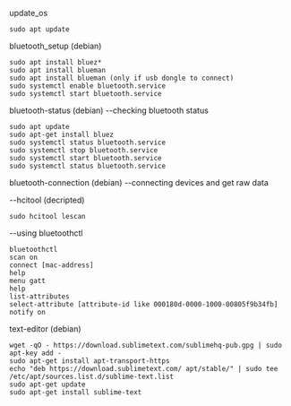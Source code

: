 
update_os
```
sudo apt update
```

bluetooth_setup (debian)
```
sudo apt install bluez*
sudo apt install blueman
sudo apt install blueman (only if usb dongle to connect)
sudo systemctl enable bluetooth.service
sudo systemctl start bluetooth.service
```

bluetooth-status (debian)
--checking bluetooth status
```
sudo apt update
sudo apt-get install bluez
sudo systemctl status bluetooth.service
sudo systemctl stop bluetooth.service
sudo systemctl start bluetooth.service
sudo systemctl status bluetooth.service
```

bluetooth-connection (debian)
--connecting devices and get raw data 

--hcitool (decripted)
```
sudo hcitool lescan

```
--using bluetoothctl
```
bluetoothctl
scan on
connect [mac-address]
help
menu gatt
help
list-attributes
select-attribute [attribute-id like 000180d-0000-1000-00805f9b34fb]
notify on
```
text-editor (debian)

```
wget -qO - https://download.sublimetext.com/sublimehq-pub.gpg | sudo apt-key add -
sudo apt-get install apt-transport-https
echo "deb https://download.sublimetext.com/ apt/stable/" | sudo tee /etc/apt/sources.list.d/sublime-text.list
sudo apt-get update
sudo apt-get install sublime-text
```